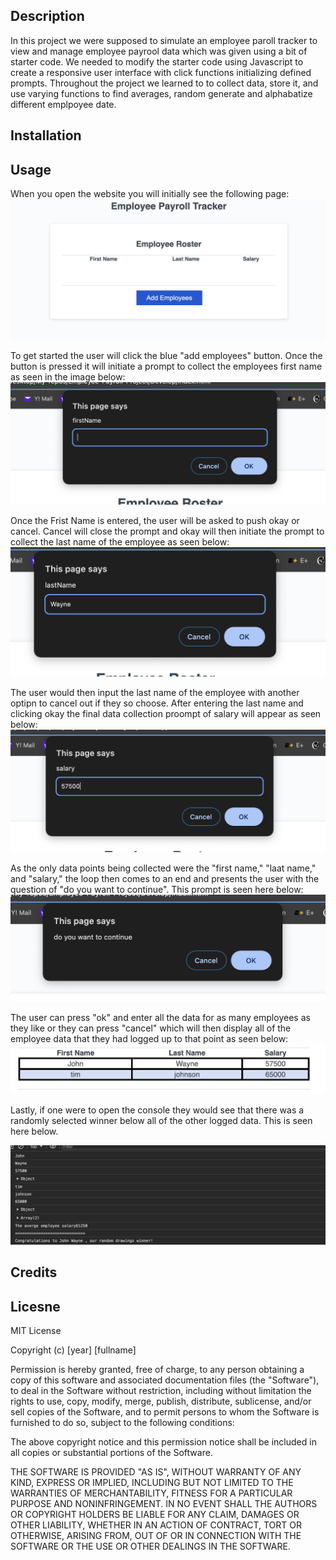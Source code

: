 ## Description

In this project we were supposed to simulate an employee paroll tracker to view and manage employee payrool data which was given using a bit of starter code. We needed to modify the starter code using Javascript to create a responsive user interface with click functions initializing defined prompts. Throughout the project we learned to to collect data, store it, and use varying functions to find averages, random generate and alphabatize different emplpoyee date.

## Installation

## Usage

When you open the website you will initially see the following page:
![alt text](<images/initial page.png>)

To get started the user will click the blue "add employees" button. Once the button is pressed it will initiate a prompt to collect the employees first name as seen in the image below:
![alt text](<images/Collect First Name.png>)

Once the Frist Name is entered, the user will be asked to push okay or cancel. Cancel will close the prompt and okay will then initiate the prompt to collect the last name of the employee as seen below:
![alt text](<images/Collect Last Name.png>)

The user would then input the last name of the employee with another optipn to cancel out if they so choose. After entering the last name and clicking okay the final data collection proompt of salary will appear as seen below:
![alt text](<images/Enter a Salary.png>)

As the only data points being collected were the "first name," "laat name," and "salary," the loop then comes to an end and presents the user with the question of "do you want to continue". This prompt is seen here below:
![alt text](<images/Continue or Cancel.png>)

The user can press "ok" and enter all the data for as many employees as they like or they can press "cancel" which will then display all of the employee data that they had logged up to that point as seen below:
![alt text](<images/Employee data log.png>)

Lastly, if one were to open the console they would see that there was a randomly selected winner below all of the other logged data. This is seen here below.

![alt text](<images/Random Winner!!.png>)

## Credits

## Licesne

MIT License

Copyright (c) [year] [fullname]

Permission is hereby granted, free of charge, to any person obtaining a copy of this software and associated documentation files (the "Software"), to deal in the Software without restriction, including without limitation the rights to use, copy, modify, merge, publish, distribute, sublicense, and/or sell copies of the Software, and to permit persons to whom the Software is furnished to do so, subject to the following conditions:

The above copyright notice and this permission notice shall be included in all copies or substantial portions of the Software.

THE SOFTWARE IS PROVIDED "AS IS", WITHOUT WARRANTY OF ANY KIND, EXPRESS OR IMPLIED, INCLUDING BUT NOT LIMITED TO THE WARRANTIES OF MERCHANTABILITY, FITNESS FOR A PARTICULAR PURPOSE AND NONINFRINGEMENT. IN NO EVENT SHALL THE AUTHORS OR COPYRIGHT HOLDERS BE LIABLE FOR ANY CLAIM, DAMAGES OR OTHER LIABILITY, WHETHER IN AN ACTION OF CONTRACT, TORT OR OTHERWISE, ARISING FROM, OUT OF OR IN CONNECTION WITH THE SOFTWARE OR THE USE OR OTHER DEALINGS IN THE SOFTWARE.
